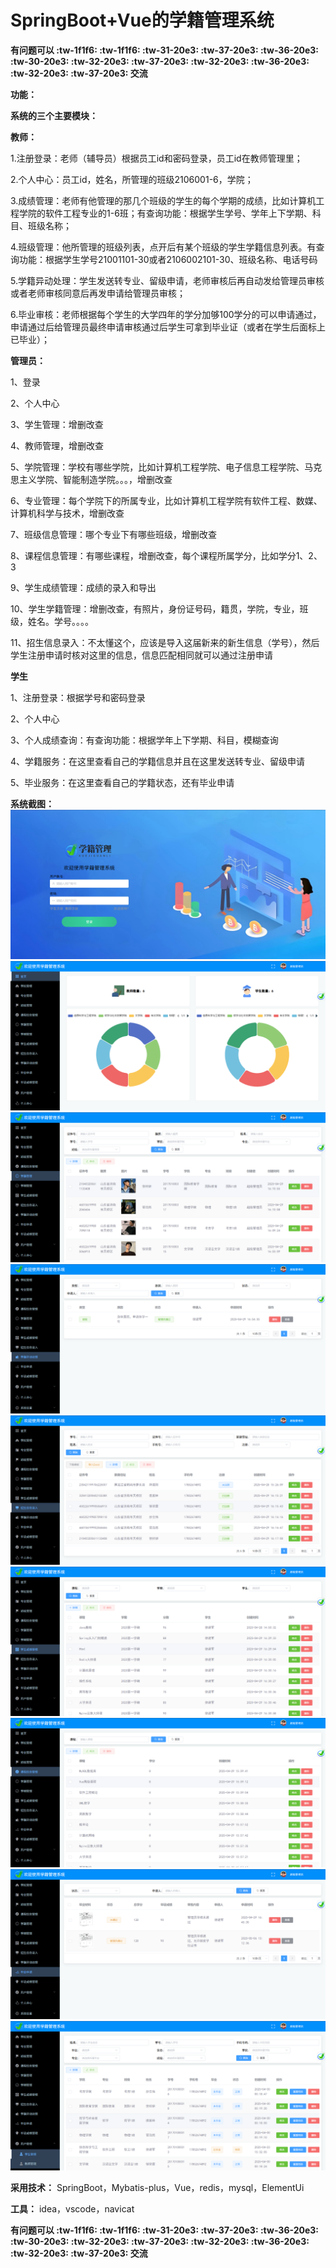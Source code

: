 # SpringBoot+Vue的学籍管理系统

**有问题可以 :tw-1f1f6:  :tw-1f1f6:  :tw-31-20e3:  :tw-37-20e3:  :tw-36-20e3:  :tw-30-20e3:  :tw-32-20e3:  :tw-37-20e3:  :tw-32-20e3:  :tw-36-20e3:  :tw-32-20e3:  :tw-37-20e3: 交流** 

 **功能：** 

 **系统的三个主要模块：** 

 **教师：** 

1.注册登录：老师（辅导员）根据员工id和密码登录，员工id在教师管理里；

2.个人中心：员工id，姓名，所管理的班级2106001-6，学院；

3.成绩管理：老师有他管理的那几个班级的学生的每个学期的成绩，比如计算机工程学院的软件工程专业的1-6班；有查询功能：根据学生学号、学年上下学期、科目、班级名称；

4.班级管理：他所管理的班级列表，点开后有某个班级的学生学籍信息列表。有查询功能：根据学生学号21001101-30或者2106002101-30、班级名称、电话号码

5.学籍异动处理：学生发送转专业、留级申请，老师审核后再自动发给管理员审核或者老师审核同意后再发申请给管理员审核；

6.毕业审核：老师根据每个学生的大学四年的学分加够100学分的可以申请通过，申请通过后给管理员最终申请审核通过后学生可拿到毕业证（或者在学生后面标上已毕业）；

 **管理员：** 

1、登录

2、个人中心

3、学生管理：增删改查

4、教师管理，增删改查

5、学院管理：学校有哪些学院，比如计算机工程学院、电子信息工程学院、马克思主义学院、智能制造学院。。。，增删改查

6、专业管理：每个学院下的所属专业，比如计算机工程学院有软件工程、数媒、计算机科学与技术，增删改查

7、班级信息管理：哪个专业下有哪些班级，增删改查

8、课程信息管理：有哪些课程，增删改查，每个课程所属学分，比如学分1、2、3

9、学生成绩管理：成绩的录入和导出

10、学生学籍管理：增删改查，有照片，身份证号码，籍贯，学院，专业，班级，姓名。学号。。。。

11、招生信息录入：不太懂这个，应该是导入这届新来的新生信息（学号），然后学生注册申请时核对这里的信息，信息匹配相同就可以通过注册申请

 **学生** 

1、注册登录：根据学号和密码登录

2、个人中心

3、个人成绩查询：有查询功能：根据学年上下学期、科目，模糊查询

4、学籍服务：在这里查看自己的学籍信息并且在这里发送转专业、留级申请

5、毕业服务：在这里查看自己的学籍状态，还有毕业申请

 **系统截图：** 
![输入图片说明](src/main/resources/mybatis/%E5%BE%AE%E4%BF%A1%E5%9B%BE%E7%89%87_20250520144948.png)
![输入图片说明](src/main/resources/mybatis/%E5%BE%AE%E4%BF%A1%E5%9B%BE%E7%89%87_20250520144957.png)
![输入图片说明](src/main/resources/mybatis/%E5%BE%AE%E4%BF%A1%E5%9B%BE%E7%89%87_20250520145001.png)
![输入图片说明](src/main/resources/mybatis/%E5%BE%AE%E4%BF%A1%E5%9B%BE%E7%89%87_20250520145003.png)
![输入图片说明](src/main/resources/mybatis/%E5%BE%AE%E4%BF%A1%E5%9B%BE%E7%89%87_20250520145006.png)
![输入图片说明](src/main/resources/mybatis/%E5%BE%AE%E4%BF%A1%E5%9B%BE%E7%89%87_20250520145009.png)
![输入图片说明](src/main/resources/mybatis/%E5%BE%AE%E4%BF%A1%E5%9B%BE%E7%89%87_20250520145012.png)
![输入图片说明](src/main/resources/mybatis/%E5%BE%AE%E4%BF%A1%E5%9B%BE%E7%89%87_20250520145015.png)
![输入图片说明](src/main/resources/mybatis/%E5%BE%AE%E4%BF%A1%E5%9B%BE%E7%89%87_20250520145018.png)

**采用技术：** SpringBoot，Mybatis-plus，Vue，redis，mysql，ElementUi 

 **工具：** idea，vscode，navicat

**有问题可以 :tw-1f1f6:  :tw-1f1f6:  :tw-31-20e3:  :tw-37-20e3:  :tw-36-20e3:  :tw-30-20e3:  :tw-32-20e3:  :tw-37-20e3:  :tw-32-20e3:  :tw-36-20e3:  :tw-32-20e3:  :tw-37-20e3: 交流** 
